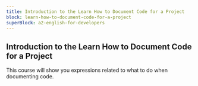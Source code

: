 ```yaml
---
title: Introduction to the Learn How to Document Code for a Project
block: learn-how-to-document-code-for-a-project
superBlock: a2-english-for-developers
---
```


## Introduction to the Learn How to Document Code for a Project

This course will show you expressions related to what to do when documenting code.
